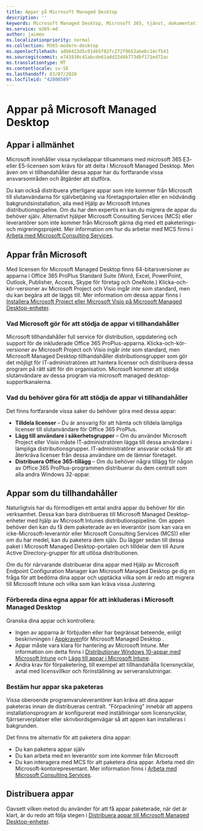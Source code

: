 ```yaml
---
title: Appar på Microsoft Managed Desktop
description: ''
keywords: Microsoft Managed Desktop, Microsoft 365, tjänst, dokumentation
ms.service: m365-md
author: jaimeo
ms.localizationpriority: normal
ms.collection: M365-modern-desktop
ms.openlocfilehash: adb6423d5c014b5f02fc272f9653abebc14cf543
ms.sourcegitcommit: e741930c41abcde61add22d4b773dbf171ed72ac
ms.translationtype: MT
ms.contentlocale: sv-SE
ms.lasthandoff: 03/07/2020
ms.locfileid: "42808589"
---
```

# <a name="apps-in-microsoft-managed-desktop"></a>Appar på Microsoft Managed Desktop

<!--This topic is the target for 2 "Learn more" links in the Admin Portal (aka.ms/app-overview;app-package); also target for link from Online resources (aka.ms/app-overviewmmd-app-prep) do not delete.-->

<!--Applications: supported/onboard/deployment -->
 
## <a name="apps-generally"></a>Appar i allmänhet

Microsoft innehåller vissa nyckelappar tillsammans med microsoft 365 E3- eller E5-licensen som krävs för att delta i Microsoft Managed Desktop. Men även om vi tillhandahåller dessa appar har du fortfarande vissa ansvarsområden och åtgärder att slutföra.

Du kan också distribuera ytterligare appar som inte kommer från Microsoft till slutanvändarna för självbetjäning via företagsportalen eller en nödvändig bakgrundsinstallation, alla med Hjälp av Microsoft Intunes distributionspipeline. Om du har den expertis en kan du migrera de appar du behöver själv. Alternativt hjälper Microsoft Consulting Services (MCS) eller leverantörer som inte kommer från Microsoft gärna dig med ett paketerings- och migreringsprojekt. Mer information om hur du arbetar med MCS finns i [Arbeta med Microsoft Consulting Services](apps-MCS.md).


## <a name="apps-provided-by-microsoft"></a>Appar från Microsoft

Med licensen för Microsoft Managed Desktop finns 64-bitarsversioner av apparna i Office 365 ProPlus Standard Suite (Word, Excel, PowerPoint, Outlook, Publisher, Access, Skype för företag och OneNote.) Klicka-och-kör-versioner av Microsoft Project och Visio ingår *inte* som standard, men du kan begära att de läggs till. Mer information om dessa appar finns i [Installera Microsoft Project eller Microsoft Visio på Microsoft Managed Desktop-enheter](../get-started/project-visio.md).

### <a name="what-microsoft-does-to-support-the-apps-we-provide"></a>Vad Microsoft gör för att stödja de appar vi tillhandahåller

Microsoft tillhandahåller full service för distribution, uppdatering och support för de inkluderade Office 365 ProPlus-apparna. Klicka-och-kör-versioner av Microsoft Project och Visio ingår *inte* som standard, men Microsoft Managed Desktop tillhandahåller distributionsgrupper som gör det möjligt för IT-administratören att hantera licenser och distribuera dessa program på rätt sätt för din organisation. Microsoft kommer att stödja slutanvändare av dessa program via microsoft managed desktop-supportkanalerna.

### <a name="what-you-need-to-do-to-support-the-apps-we-provide"></a>Vad du behöver göra för att stödja de appar vi tillhandahåller

Det finns fortfarande vissa saker du behöver göra med dessa appar:

- **Tilldela licenser** – Du är ansvarig för att hämta och tilldela lämpliga licenser till slutanvändare för Office 365 ProPlus.
- **Lägg till användare i säkerhetsgrupper** – Om du använder Microsoft Project eller Visio måste IT-administratören lägga till dessa användare i lämpliga distributionsgrupper. IT-administratörer ansvarar också för att återkräva licenser från dessa användare om de lämnar företaget.
- **Distribuera Office 365-tillägg** – Om du behöver några tillägg för någon av Office 365 ProPlus-programmen distribuerar du dem centralt som alla andra Windows 32-appar. 

## <a name="apps-you-provide"></a>Appar som du tillhandahåller

Naturligtvis har du förmodligen ett antal andra appar du behöver för din verksamhet. Dessa kan bara distribueras till Microsoft Managed Desktop-enheter med hjälp av Microsoft Intunes distributionspipeline. Om appen behöver den kan du få dem paketerade av en leverantör (som kan vara en icke-Microsoft-leverantör eller Microsoft Consulting Services (MCS)) eller om du har medel, kan du paketera dem själv. Du lägger sedan till dessa paket i Microsoft Managed Desktop-portalen och tilldelar dem till Azure Active Directory-grupper för att utlösa distributionen. 

Om du för närvarande distribuerar dina appar med Hjälp av Microsoft Endpoint Configuration Manager kan Microsoft Managed Desktop ge dig en fråga för att bedöma dina appar och upptäcka vilka som är redo att migrera till Microsoft Intune och vilka som kan kräva vissa Justering.


### <a name="preparing-your-own-apps-for-inclusion-in-microsoft-managed-desktop"></a>Förbereda dina egna appar för att inkluderas i Microsoft Managed Desktop
Granska dina appar och kontrollera:

- Ingen av apparna är förbjuden eller har begränsat beteende, enligt beskrivningen i [Appkraven](https://aka.ms/app-req)för Microsoft Managed Desktop .
- Appar måste vara klara för hantering av Microsoft Intune. Mer information om detta finns i [Distributionav Windows 10-appar med Microsoft Intune](https://docs.microsoft.com/intune/apps-windows-10-app-deploy) och [Lägg till appar i Microsoft Intune](https://docs.microsoft.com/intune/apps-add).
- Andra krav för förpaketering, till exempel att tillhandahålla licensnycklar, avtal med licensvillkor och förinställning av serveranslutningar.

### <a name="decide-how-to-package-apps"></a>Bestäm hur appar ska paketeras

Vissa oberoende programvaruleverantörer kan kräva att dina appar paketeras innan de distribueras centralt. "Förpackning" innebär att appens installationsprogram är konfigurerat med inställningar som licensnycklar, fjärrserverplatser eller skrivbordsgenvägar så att appen kan installeras i bakgrunden.

Det finns tre alternativ för att paketera dina appar: 


- Du kan paketera appar själv
- Du kan arbeta med en leverantör som inte kommer från Microsoft
- Du kan interagera med MCS för att paketera dina appar. Arbeta med din Microsoft-kontorepresentant. Mer information finns i [Arbeta med Microsoft Consulting Services](apps-MCS.md).







## <a name="deploying-apps"></a>Distribuera appar

Oavsett vilken metod du använder för att få appar paketerade, när det är klart, är du redo att följa stegen i [Distribuera appar till Microsoft Managed Desktop-enheter](../get-started/deploy-apps.md).



